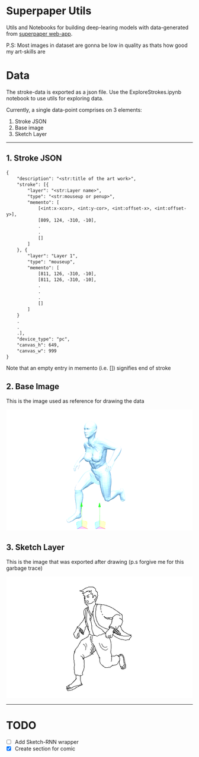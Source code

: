 # Superpaper Utils
Utils and Notebooks for building deep-learing models with data-generated from [superpaper web-app](https://superpaper.netlify.app/).

P.S: Most images in dataset are gonna be low in quality as thats how good my art-skills are

# Data

The stroke-data is exported as a json file. Use the ExploreStrokes.ipynb notebook to use utils for exploring data.

Currently, a single data-point comprises on 3 elements:

1) Stroke JSON
2) Base image
3) Sketch Layer

---

## 1. Stroke JSON 
```
{
	"description": "<str:title of the art work>",
	"stroke": [{
		"layer": "<str:Layer name>",
		"type": "<str:mouseup or penup>",
		"memento": [
			[<int:x-xcor>, <int:y-cor>, <int:offset-x>, <int:offset-y>],
			[809, 124, -310, -10],
            .
            .
			[]
		]
	}, {
		"layer": "Layer 1",
		"type": "mouseup",
		"memento": [
			[811, 126, -310, -10],
			[811, 126, -310, -10],
            .
            .
            .
			[]
		]
	}
    .
    .
    .],
	"device_type": "pc",
	"canvas_h": 649,
	"canvas_w": 999
}
```

Note that an empty entry in memento (i.e. []) signifies end of stroke

## 2. Base Image
This is the image used as reference for drawing the data

![alt text](<data/superpaper/Base_Layer (2).png>)


## 3. Sketch Layer
This is the image that was exported after drawing (p.s forgive me for this garbage trace)

![alt text](<data/superpaper/Layer_1 (2).png>)

---

# TODO
- [ ] Add Sketch-RNN wrapper
- [X] Create section for comic

